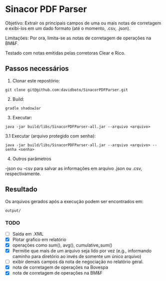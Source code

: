 # Sinacor PDF Parser

Objetivo: Extrair os principais campos de uma ou mais notas de corretagem e exibi-los em um dado formato (até o momento, .csv, .json). 

Limitações: Por ora, limita-se as notas de corretagem de operações na BM&F.

Testado com notas emitidas pelas corretoras Clear e Rico.

## Passos necessários

1. Clonar este repostório:
```shell
git clone git@github.com:davidboto/SinacorPDFParser.git
```

2. Build:
```shell
gradle shadowJar
```

3. Executar:
```shell
java -jar build/libs/SinacorPDFParser-all.jar --arquivo <arquivo>
```

3.1 Executar (arquivo protegido com senha):
```shell
java -jar build/libs/SinacorPDFParser-all.jar --arquivo <arquivo> --senha <senha>
```

4. Outros parâmetros

-json ou -csv para salvar as informações em arquivo .json ou .csv, respectivamente.

## Resultado

Os arquivos gerados após a execução podem ser encontrados em:
```shell
output/
```

### TODO

- [ ] Saída em .XML
- [x] Plotar grafico em relatório
- [x] operações como sum(), avg(), cumulative_sum()
- [x] Permitie que mais de um arquivo seja lido por vez (e.g., informando caminho para diretório ao invés de somente um único arquivo)
- [ ] exibir demais campos da nota de negociação no relatório geral.
- [x] nota de corretagem de operações na Bovespa
- [x] nota de corretagem de operações na BM&F

